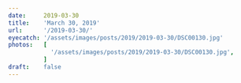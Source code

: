 ```yaml
---
date:     2019-03-30
title:    'March 30, 2019'
url:      '/2019-03-30/'
eyecatch: '/assets/images/posts/2019/2019-03-30/DSC00130.jpg'
photos:   [
            '/assets/images/posts/2019/2019-03-30/DSC00130.jpg',
          ]
draft:    false
---
```

